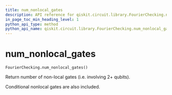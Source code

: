 ```yaml
---
title: num_nonlocal_gates
description: API reference for qiskit.circuit.library.FourierChecking.num_nonlocal_gates
in_page_toc_min_heading_level: 1
python_api_type: method
python_api_name: qiskit.circuit.library.FourierChecking.num_nonlocal_gates
---
```


# num\_nonlocal\_gates

<span id="qiskit.circuit.library.FourierChecking.num_nonlocal_gates" />

`FourierChecking.num_nonlocal_gates()`

Return number of non-local gates (i.e. involving 2+ qubits).

Conditional nonlocal gates are also included.


